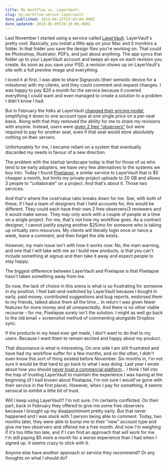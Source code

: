 ```yaml
---
title: My Workflow vs. LayerVault
slug: my-workflow-versus-layervault
date_published: 2013-04-12T15:43:04.000Z
date_updated: 2019-05-09T19:19:06.000Z
---
```


Last November I started using a service called [LayerVault](http://layervault.com). LayerVault's pretty cool. Basically, you install a little app on your Mac and it monitors a folder. In that folder you save the design files you're working on. That could be Photoshop, Illustrator, PDFs, and just about anything. The app syncs that folder up to your LayerVault account and keeps an eye on each revision you create. As soon as you save your PSD, a revision shows up on LayerVault's site with a full preview image and everything.

I loved it at first. I was able to share Signposts (their semiotic device for a milestone) with my clients, and they could comment and request changes. I was happy to pay $20 a month for the service because it covered everything I could want and even managed to create a solution to a problem I didn't know I had.

But in February the folks at LayerVault [changed their pricing model](http://layervault.tumblr.com/post/41469375585/permissions), simplifying it down to one account type at one single price on a per-seat basis. Along with that they removed the ability for me to share my revisions with anyone. Instead, users were [given 2 free "observers"](http://layervault.tumblr.com/post/41792047800/free-observers-and-annual-billing) but were required to pay for another seat, even if that seat would store absolutely nothing on their servers.

Unfortunately for me, I became reliant on a system that eventually discarded my needs in favour of a new direction.

The problem with the startup landscape today is that for those of us who tend to be early adopters, we have very few alternatives to the systems we buy into. Today I found [Pixelapse](http://www.pixelapse.com), a similar service to LayerVault that is $5 cheaper a month, but limits my private project uploads to 20 GB and allows 3 people to "collaborate" on a project. And that's about it. Those two services.

And that's where the cost/value ratio breaks down for me. See, with both of these, if I had a team of designers that I held accounts for, this would be different. They could each have their own 2 free observers/3 reviewers and it would make sense. They may only work with a couple of people at a time on a single project. For me, that's not how my workflow goes. As a contract designer, I cannot justify paying another $25/mo for someone who is taking up virtually zero resources. My clients will literally login once or twice a week, leave a comment, and then forget the site exists.

However, my main issue isn't with how it works now. No, the main warning, and one that I will take with me as I build new products, is that you can't include something at signup and then take it away and expect people to stay happy.

The biggest difference between LayerVault and Pixelapse is that Pixelapse hasn't taken something away from me.

So now, the lack of choice in this arena is what is so frustrating for someone in my position. I feel bait-and-switched by LayerVault because I bought in early, paid money, contributed suggestions and bug reports, endorsed them to my friends, talked about them all the time... In return I was given fewer features for more money and all unexpectedly. And there is no other viable recourse – for me, Pixelapse surely isn't the solution. I might as well go back to the old email + screenshot method of commenting alongside Dropbox sync.

If the products in my head ever get made, I don't want to do that to my users. Because I want them to remain excited and happy about my product.

That dissonance is what is interesting. On one side I am still frustrated and have had my workflow suffer for a few months, and on the other, I didn't even know this sort of thing existed before November. Six months in, I'm not sure it would be that hard to go back to what I was doing. Last year I wrote about how you should [never trust a commercial platform](http://joel.thegoodmanblog.com/never-trust-a-commercial-platform/)... I think I fell into the trap of trusting LayerVault to maintain the experience I was having at the beginning (if I had known about Pixelapse, I'm not sure I would've gone with their service in the first place). However, when I pay for something, it seems sensical to exhibit a little bit of trust.

Will I keep using LayerVault? I'm not sure. I'm certainly conflicted. On their part, back in February they offered to give me some free observers because I brought up my disappointment pretty early. But that never happened and I was stuck with 1 person being able to comment. Today, two months later, they were able to bump me to their "new" account type and give me two observers and offered me a free month. And now I'm weighing if it's too little too late, and if I can find an approach that will work for me. I'm still paying $5 more a month for a worse experience than I had when I signed up. It seems crazy to stick with it.

Anyone else have another approach or service they recommend? Or any thoughts on what I should do?
